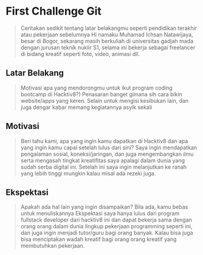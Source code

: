 # First Challenge Git

> Ceritakan sedikit tentang latar belakangmu seperti pendidikan terakhir atau pekerjaan sebelumnya
> Hi namaku Muhamad Ichsan Natawijaya, besar di Bogor, sekarang masih berkuliah di universitas gadjah mada dengan jurusan teknik nuklir S1, selama ini bekerja sebagai freelancer di bidang kreatif seperti foto, video, animasi dll.

## Latar Belakang

> Motivasi apa yang mendorongmu untuk ikut program coding bootcamp di Hacktiv8?)
> Penasaran banget gimana sih cara bikin website/apps yang keren. Selain untuk mengisi kesibukan lain, dan juga dengar kabar memang kegiatannya asyik sekali

## Motivasi

> Beri tahu kami, apa yang ingin kamu dapatkan di Hacktiv8 dan apa yang ingin kamu capai setelah lulus dari sini?
> Saya ingin mendapatkan pengalaman sosial, koneksi/jaringan, dan juga mengembangkan ilmu serta mengasah tingkat kreatifitas saya apalagi dalam dunia yang sudah serba digital ini. Setelah ini saya ingin melanjutkan ke ranah yang lebih tinggi mungkin kalau misal ada rezeki juga.

## Ekspektasi

> Apakah ada hal lain yang ingin disampaikan? Bila ada, kamu bebas untuk menuliskannya
> Ekspektasi saya hanya lulus dari program fullstack developer dari hacktiv8 ini dan dapat bekerja sama dengan orang orang dalam dunia lingkup pekerjaan programming seperti ini, dan juga ingin menjadi tutor/guru bagi orang banyak. Kalau bisa juga bisa menciptakan wadah kreatif bagi orang orang kreatif yang membutuhkan pekerjaan.
